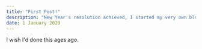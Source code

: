 ```yaml
---
title: "First Post!"
description: "New Year's resolution achieved, I started my very own blog!"
date: 1 January 2020
---
```


I wish I'd done this ages ago.